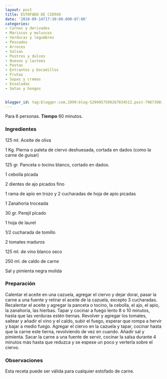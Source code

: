 ```yaml
---
layout: post
title: ESTOFADO DE CIERVO
date: '2010-09-14T17:30:00.000-07:00'
categories:
- Carnes y derivados
- Mariscos y moluscos
- Verduras y legumbres
- Pescados
- Arroces
- Salsas
- Postres y dulces
- Huevos y lacteos
- Pastas
- Entrantes y bocadillos
- Frutas
- Sopas y cremas
- Ensaladas
- Setas y hongos
 

blogger_id: tag:blogger.com,1999:blog-5299957599287034512.post-7967390301504862451
---
```


Para 6 personas.
<b>Tiempo</b> 60 minutos.

<h3>Ingredientes</h3>

125 ml. Aceite de oliva

1 Kg. Pierna o paleta de ciervo deshuesada, cortada en dados (como la carne de guisar)

125 gr. Panceta o tocino blanco, cortado en dados.

1 cebolla picada

2 dientes de ajo picados fino

1 rama de apio en trozo y 2 cucharadas de hoja de apio picadas

1 Zanahoria troceada

30 gr. Perejil picado

1 hoja de laurel

1/2 cucharada de tomillo

2 tomates maduros

125 ml. de vino blanco seco

250 ml. de caldo de carne

Sal y pimienta negra molida

<h3>Preparación</h3>

Calentar el aceite en una cazuela, agregar el ciervo y dejar dorar, pasar la carne a una fuente y retirar el aceite de la cazuela, excepto 3 cucharadas. Recalentar el aceite y agregar la panceta o tocino, la cebolla, el ajo, el apio, la zanahoria, las hierbas. Tapar y cocinar a fuego lento 8 o 10 minutos, hasta que las verduras estén tiernas. Revolver y agregar los tomates, saltear y añadir el vino y el caldo, subir el fuego, esperar que rompa a hervir y bajar a medio fuego. Agregar el ciervo en la cazuela y tapar, cocinar hasta que la carne este tierna, revolviendo de vez en cuando. Añadir sal y pimienta. Sacar la carne a una fuente de servir, cocinar la salsa durante 4 minutos más hasta que reduzca y se espese un poco y verterla sobre el ciervo.

<h3>Observaciones</h3>

Esta receta puede ser válida para cualquier estofado de carne.

